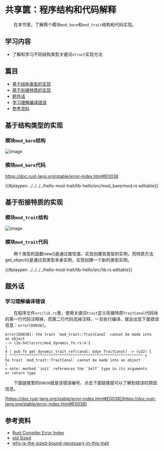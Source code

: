 # 共享篋：程序结构和代码解释

　　在本节里，了解两个模块`mod_bare`和`mod_trait`结构和代码实现。

## 学习内容
- 了解和学习不同结构类型关键词`struct`实现方法

## 篇目
- [基于结构类型的实现](#基于结构类型的实现)
- [基于衔接特质的实现](#基于衔接特质的实现)
- [题外话](#题外话)
- [学习理解编译错误](#学习理解编译错误)
- [参考资料](#参考资料)

## 基于结构类型的实现

### 模块`mod_bare`结构
![image](../../images/hello_mod_trait_02_mod_bar.png)

### 模块`mod_bare`代码

https://doc.rust-lang.org/stable/error-index.html#E0038

{{#playpen ../../../../hello-mod-trait/lib-hello/src/mod_bare/mod.rs editable}}

## 基于衔接特质的实现

### 模块`mod_trait`结构

![image](../../images/hello_mod_trait_01_mod_trait.png)

### 模块`mod_trait`代码

　　两个类型的函数new()是通过属性值，实现创建其类型的实例，而特质方法get_object()是通过其类型本身实例，实现创建一个新的类型实例。

{{#playpen ../../../../hello-mod-trait/lib-hello/src/lib.rs editable}}

## 题外话

### 学习理解编译错误

　　在程序文件`src/lib.rs`里，使用关键词`trait`定义衔接特质`TraitCanal`代码块的第一行代码注释掉，而第二行代码去掉注释，一旦执行编译，就会出现下面错误信息：`error[E0038]`。

    error[E0038]: the trait `mod_trait::TraitCanal` cannot be made into
    an object
    --> lib-hello/src/mod_dynamic_fn.rs:4:1
    |
    4 | pub fn get_dynamic_trait_ref(canal: &dyn TraitCanal) -> (u32) {
    | ^^^^^^^^^^^^^^^^^^^^^^^^^^^^^^^^^^^^^^^^^^^^^^^^^^^^^^^^^^^^^ t
    he trait `mod_trait::TraitCanal` cannot be made into an object
    |
    = note: method `init` references the `Self` type in its arguments
    or return type

　　下面链接里的`E0038`就是该错误编号，点击下面链接就可以了解到错误的原因信息。

[https://doc.rust-lang.org/stable/error-index.html#E0038](https://doc.rust-lang.org/stable/error-index.html#E0038)

## 参考资料
- [Rust Compiler Error Index](https://doc.rust-lang.org/stable/error-index.html)
- [std Sized](https://doc.rust-lang.org/std/marker/trait.Sized.html)
- [why-is-the-sized-bound-necessary-in-this-trait](https://stackoverflow.com/questions/30938499/why-is-the-sized-bound-necessary-in-this-trait)










